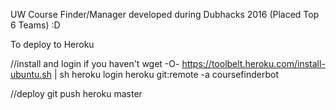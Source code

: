 UW Course Finder/Manager developed during Dubhacks 2016 (Placed Top 6 Teams) :D








To deploy to Heroku

//install and login if you haven't
wget -O- https://toolbelt.heroku.com/install-ubuntu.sh | sh
heroku login
heroku git:remote -a coursefinderbot


//deploy
git push heroku master

